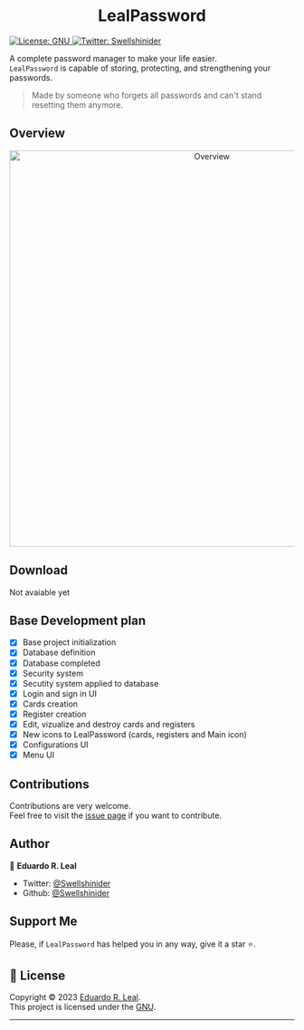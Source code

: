 ﻿<h1 align="center">LealPassword</h1>
<p align="LEFT">
  <a href="https://github.com/Swellshinider/LealPassword/blob/master/LICENSE">
    <img alt="License: GNU" src="https://img.shields.io/badge/license-GNU-gre.svg" target="_blank" />
  </a>
    <a href="https://twitter.com/Swellshinider">
    <img alt="Twitter: Swellshinider" src="https://img.shields.io/twitter/follow/Duzi1nho.svg?style=social" target="_blank" />
  </a>
</p>

A complete password manager to make your life easier.<br> 
`LealPassword` is capable of storing, protecting, and strengthening your passwords.<br>
>  Made by someone who forgets all passwords and can't stand resetting them anymore.

## Overview

<p align="center">
  <img width="700" align="center" src="" alt="Overview"/>
</p>

## Download

Not avaiable yet

## Base Development plan

- [x] Base project initialization
- [x] Database definition
- [x] Database completed
- [x] Security system
- [x] Secutity system applied to database
- [x] Login and sign in UI
- [x] Cards creation
- [x] Register creation
- [x] Edit, vizualize and destroy cards and registers
- [x] New icons to LealPassword (cards, registers and Main icon)
- [x] Configurations UI
- [x] Menu UI

## Contributions

Contributions are very welcome.<br>
Feel free to visit the [issue page](https://github.com/Swellshinider/LealPassword/issues) if you want to contribute.<br>

## Author

👤 **Eduardo R. Leal**

- Twitter: [@Swellshinider](https://twitter.com/Swellshinider)
- Github: [@Swellshinider](https://github.com/Swellshinider)

## Support Me

Please, if  `LealPassword` has helped you in any way, give it a star ⭐.<br>

## 📝 License

Copyright © 2023 [Eduardo R. Leal](https://github.com/Swellshinider).<br />
This project is licensed under the [GNU](https://github.com/Swellshinider/LealPassword/blob/master/LICENSE).

---

